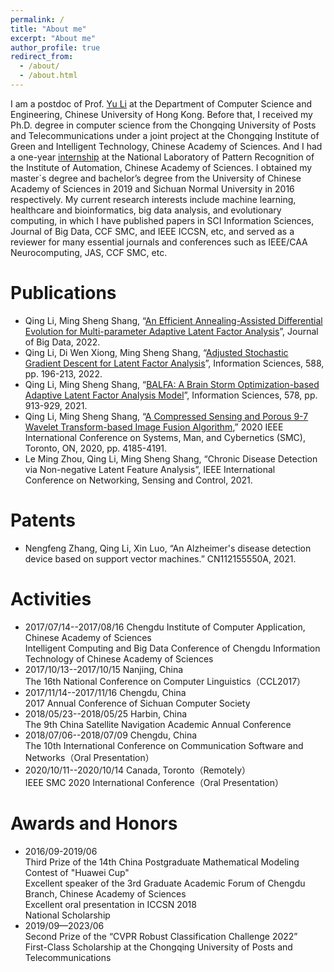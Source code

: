 ```yaml
---
permalink: /
title: "About me"
excerpt: "About me"
author_profile: true
redirect_from: 
  - /about/
  - /about.html
---
```


I am a postdoc of Prof. [Yu Li](https://liyu95.com/) at the Department of Computer Science and Engineering, Chinese University of Hong Kong. Before that, I received my Ph.D. degree in computer science from the Chongqing University of Posts and Telecommunications under a joint project at the Chongqing Institute of Green and Intelligent Technology, Chinese Academy of Sciences. And I had a one-year [internship](http://www.nlpr.ia.ac.cn/pal/People/LiQing.html) at the National Laboratory of Pattern Recognition of the Institute of Automation, Chinese Academy of Sciences. I obtained my master`s degree and bachelor’s degree from the University of Chinese Academy of Sciences in 2019 and Sichuan Normal University in 2016 respectively. My current research interests include machine learning, healthcare and bioinformatics, big data analysis, and evolutionary computing, in which I have published papers in SCI Information Sciences, Journal of Big Data, CCF SMC, and IEEE ICCSN, etc, and served as a reviewer for many essential journals and conferences such as IEEE/CAA Neurocomputing, JAS, CCF SMC, etc.  



Publications
======
* Qing Li, Ming Sheng Shang, “[An Efficient Annealing-Assisted Differential Evolution for Multi-parameter Adaptive Latent Factor Analysis](https://link.springer.com/article/10.1186/s40537-022-00638-8)”, Journal of Big Data, 2022.
*  Qing Li, Di Wen Xiong, Ming Sheng Shang, “[Adjusted Stochastic Gradient Descent for Latent Factor Analysis](https://www.sciencedirect.com/science/article/pii/S0020025521012871)”, Information Sciences, 588, pp. 196-213, 2022.
*  Qing Li, Ming Sheng Shang, “[BALFA: A Brain Storm Optimization-based Adaptive Latent Factor Analysis Model](https://www.sciencedirect.com/science/article/abs/pii/S0020025521008653)”, Information Sciences, 578, pp. 913-929, 2021.
*  Qing Li, Ming Sheng Shang, “[A Compressed Sensing and Porous 9-7 Wavelet Transform-based Image Fusion Algorithm](https://ieeexplore.ieee.org/document/9283284/),” 2020 IEEE International Conference on Systems, Man, and Cybernetics (SMC), Toronto, ON, 2020, pp. 4185-4191.
*  Le Ming Zhou, Qing Li, Ming Sheng Shang, “Chronic Disease Detection via Non-negative Latent Feature Analysis”, IEEE International Conference on Networking, Sensing and Control, 2021.

Patents
======
*  Nengfeng Zhang, Qing Li, Xin Luo, “An Alzheimer's disease detection device based on support vector machines.” CN112155550A, 2021.

Activities
======
 * 2017/07/14--2017/08/16 Chengdu Institute of Computer Application, Chinese Academy of Sciences
<br/> Intelligent Computing and Big Data Conference of Chengdu Information Technology of Chinese Academy of Sciences
  * 2017/10/13--2017/10/15 Nanjing, China
<br/> The 16th National Conference on Computer Linguistics（CCL2017）
  * 2017/11/14--2017/11/16 Chengdu, China
<br/> 2017 Annual Conference of Sichuan Computer Society
  * 2018/05/23--2018/05/25 Harbin, China
<br/> The 9th China Satellite Navigation Academic Annual Conference
  * 2018/07/06--2018/07/09 Chengdu, China
<br/> The 10th International Conference on Communication Software and Networks（Oral Presentation）
  * 2020/10/11--2020/10/14 Canada, Toronto（Remotely）
<br/> IEEE SMC 2020 International Conference（Oral Presentation）
      
Awards and Honors
======
* 2016/09-2019/06
<br/> Third Prize of the 14th China Postgraduate Mathematical Modeling Contest of "Huawei Cup"
<br/> Excellent speaker of the 3rd Graduate Academic Forum of Chengdu Branch, Chinese Academy of Sciences
<br/> Excellent oral presentation in ICCSN 2018
<br/> National Scholarship
* 2019/09—2023/06
<br/> Second Prize of the “CVPR Robust Classification Challenge 2022”
<br/> First-Class Scholarship at the Chongqing University of Posts and Telecommunications 

